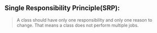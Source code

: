 ## Single Responsibility Principle(SRP):
>A class should have only one responsibility and only one reason to change. That means a class does not perform multiple
jobs.